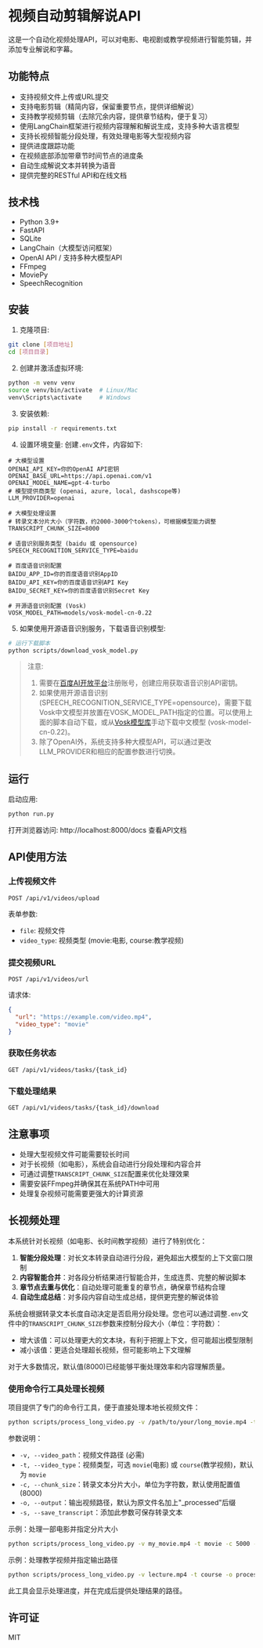# 视频自动剪辑解说API

这是一个自动化视频处理API，可以对电影、电视剧或教学视频进行智能剪辑，并添加专业解说和字幕。

## 功能特点

- 支持视频文件上传或URL提交
- 支持电影剪辑（精简内容，保留重要节点，提供详细解说）
- 支持教学视频剪辑（去除冗余内容，提供章节结构，便于复习）
- 使用LangChain框架进行视频内容理解和解说生成，支持多种大语言模型
- 支持长视频智能分段处理，有效处理电影等大型视频内容
- 提供进度跟踪功能
- 在视频底部添加带章节时间节点的进度条
- 自动生成解说文本并转换为语音
- 提供完整的RESTful API和在线文档

## 技术栈

- Python 3.9+
- FastAPI
- SQLite
- LangChain（大模型访问框架）
- OpenAI API / 支持多种大模型API
- FFmpeg
- MoviePy
- SpeechRecognition

## 安装

1. 克隆项目:
```bash
git clone [项目地址]
cd [项目目录]
```

2. 创建并激活虚拟环境:
```bash
python -m venv venv
source venv/bin/activate  # Linux/Mac
venv\Scripts\activate     # Windows
```

3. 安装依赖:
```bash
pip install -r requirements.txt
```

4. 设置环境变量:
创建`.env`文件，内容如下:
```
# 大模型设置
OPENAI_API_KEY=你的OpenAI API密钥
OPENAI_BASE_URL=https://api.openai.com/v1
OPENAI_MODEL_NAME=gpt-4-turbo
# 模型提供商类型 (openai, azure, local, dashscope等)
LLM_PROVIDER=openai

# 大模型处理设置
# 转录文本分片大小（字符数，约2000-3000个tokens），可根据模型能力调整
TRANSCRIPT_CHUNK_SIZE=8000

# 语音识别服务类型 (baidu 或 opensource)
SPEECH_RECOGNITION_SERVICE_TYPE=baidu

# 百度语音识别配置
BAIDU_APP_ID=你的百度语音识别AppID
BAIDU_API_KEY=你的百度语音识别API Key
BAIDU_SECRET_KEY=你的百度语音识别Secret Key

# 开源语音识别配置 (Vosk)
VOSK_MODEL_PATH=models/vosk-model-cn-0.22
```

5. 如果使用开源语音识别服务，下载语音识别模型:
```bash
# 运行下载脚本
python scripts/download_vosk_model.py
```

> 注意: 
> 1. 需要在[百度AI开放平台](https://ai.baidu.com/)注册账号，创建应用获取语音识别API密钥。
> 2. 如果使用开源语音识别 (SPEECH_RECOGNITION_SERVICE_TYPE=opensource)，需要下载Vosk中文模型并放置在VOSK_MODEL_PATH指定的位置。可以使用上面的脚本自动下载，或从[Vosk模型库](https://alphacephei.com/vosk/models)手动下载中文模型 (vosk-model-cn-0.22)。
> 3. 除了OpenAI外，系统支持多种大模型API，可以通过更改LLM_PROVIDER和相应的配置参数进行切换。

## 运行

启动应用:
```bash
python run.py
```

打开浏览器访问: http://localhost:8000/docs 查看API文档

## API使用方法

### 上传视频文件

```
POST /api/v1/videos/upload
```

表单参数:
- `file`: 视频文件
- `video_type`: 视频类型 (movie:电影, course:教学视频)

### 提交视频URL

```
POST /api/v1/videos/url
```

请求体:
```json
{
  "url": "https://example.com/video.mp4",
  "video_type": "movie"
}
```

### 获取任务状态

```
GET /api/v1/videos/tasks/{task_id}
```

### 下载处理结果

```
GET /api/v1/videos/tasks/{task_id}/download
```

## 注意事项

- 处理大型视频文件可能需要较长时间
- 对于长视频（如电影），系统会自动进行分段处理和内容合并
- 可通过调整`TRANSCRIPT_CHUNK_SIZE`配置来优化处理效果
- 需要安装FFmpeg并确保其在系统PATH中可用
- 处理复杂视频可能需要更强大的计算资源

## 长视频处理

本系统针对长视频（如电影、长时间教学视频）进行了特别优化：

1. **智能分段处理**：对长文本转录自动进行分段，避免超出大模型的上下文窗口限制
2. **内容智能合并**：对各段分析结果进行智能合并，生成连贯、完整的解说脚本
3. **章节点去重与优化**：自动处理可能重复的章节点，确保章节结构合理
4. **自动生成总结**：对多段内容自动生成总结，提供更完整的解说体验

系统会根据转录文本长度自动决定是否启用分段处理。您也可以通过调整`.env`文件中的`TRANSCRIPT_CHUNK_SIZE`参数来控制分段大小（单位：字符数）：

- 增大该值：可以处理更大的文本块，有利于把握上下文，但可能超出模型限制
- 减小该值：更适合处理超长视频，但可能影响上下文理解

对于大多数情况，默认值(8000)已经能够平衡处理效率和内容理解质量。

### 使用命令行工具处理长视频

项目提供了专门的命令行工具，便于直接处理本地长视频文件：

```bash
python scripts/process_long_video.py -v /path/to/your/long_movie.mp4 -t movie
```

参数说明：
- `-v, --video_path`：视频文件路径 (必需)
- `-t, --video_type`：视频类型，可选 `movie`(电影) 或 `course`(教学视频)，默认为 `movie`
- `-c, --chunk_size`：转录文本分片大小，单位为字符数，默认使用配置值(8000)
- `-o, --output`：输出视频路径，默认为原文件名加上"_processed"后缀
- `-s, --save_transcript`：添加此参数可保存转录文本

示例：处理一部电影并指定分片大小
```bash
python scripts/process_long_video.py -v my_movie.mp4 -t movie -c 5000 -s
```

示例：处理教学视频并指定输出路径
```bash
python scripts/process_long_video.py -v lecture.mp4 -t course -o processed_lecture.mp4
```

此工具会显示处理进度，并在完成后提供处理结果的路径。

## 许可证

MIT 